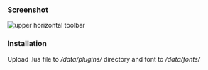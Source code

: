 ### Screenshot

![upper horizontal toolbar](https://github.com/gimcnuk/lite-xl-fullbar/blob/main/screenshot-hu.png)


### Installation

Upload .lua file to _/data/plugins/_ directory and font to _/data/fonts/_

